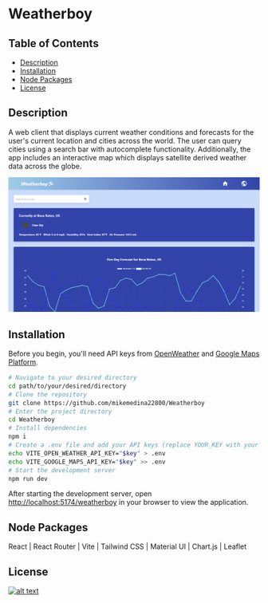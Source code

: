 # Weatherboy

## Table of Contents
- [Description](#description)
- [Installation](#installation)
- [Node Packages](#node-packages)
- [License](#license)

## Description
A web client that displays current weather conditions and forecasts for the user's current location and cities across the world. The user can query cities using a search bar with autocomplete functionality. Additionally, the app includes an interactive map which displays satellite derived weather data across the globe.

[![](./public/screenshot.png)](https://mikemedina22800.github.io/Weatherboy)

## Installation
Before you begin, you'll need API keys from [OpenWeather](https://openweathermap.org/) and [Google Maps Platform](https://developers.google.com/maps).

```bash
# Navigate to your desired directory
cd path/to/your/desired/directory
# Clone the repository
git clone https://github.com/mikemedina22800/Weatherboy
# Enter the project directory
cd Weatherboy
# Install dependencies
npm i
# Create a .env file and add your API keys (replace YOUR_KEY with your actual API keys)
echo VITE_OPEN_WEATHER_API_KEY="$key" > .env
echo VITE_GOOGLE_MAPS_API_KEY="$key" >> .env
# Start the development server
npm run dev
```
After starting the development server, open [http://localhost:5174/weatherboy](http://localhost:5174/weatherboy) in your browser to view the application.

## Node Packages
React | React Router | Vite | Tailwind CSS | Material UI | Chart.js | Leaflet

## License
[![alt text](https://img.shields.io/badge/License-ISC-blue.svg)](https://opensource.org/licenses/ISC)